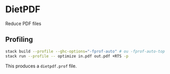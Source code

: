 # DietPDF

Reduce PDF files

## Profiling

```sh
stack build --profile --ghc-options="-fprof-auto" # ou -fprof-auto-top
stack run --profile -- optimize in.pdf out.pdf +RTS -p
```

This produces a `dietpdf.prof` file.
